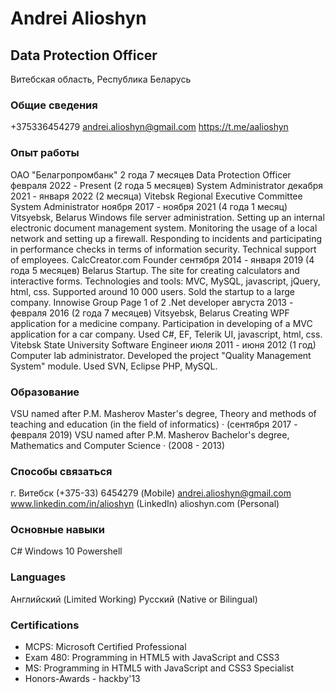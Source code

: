 # Andrei Alioshyn

## Data Protection Officer

Витебская область, Республика Беларусь

### Общие сведения

+375336454279
andrei.alioshyn@gmail.com
https://t.me/aalioshyn

### Опыт работы

ОАО "Белагропромбанк"
2 года 7 месяцев
Data Protection Officer
февраля 2022 - Present (2 года 5 месяцев)
System Administrator
декабря 2021 - января 2022 (2 месяца)
Vitebsk Regional Executive Committee
System Administrator
ноября 2017 - ноября 2021 (4 года 1 месяц)
Vitsyebsk, Belarus
Windows file server administration. Setting up an internal electronic document
management system. Monitoring the usage of a local network and setting up
a firewall. Responding to incidents and participating in performance checks in
terms of information security. Technical support of employees.
CalcCreator.com
Founder
сентября 2014 - января 2019 (4 года 5 месяцев)
Belarus
Startup. The site for creating calculators and interactive forms. Technologies
and tools: MVC, MySQL, javascript, jQuery, html, css. Supported around 10
000 users. Sold the startup to a large company.
Innowise Group
Page 1 of 2
.Net developer
августа 2013 - февраля 2016 (2 года 7 месяцев)
Vitsyebsk, Belarus
Creating WPF application for a medicine company. Participation in developing
of a MVC application for a car company. Used C#, EF, Telerik UI, javascript,
html, css.
Vitebsk State University
Software Engineer
июля 2011 - июня 2012 (1 год)
Computer lab administrator. Developed the project "Quality Management
System" module. Used SVN, Eclipse PHP, MySQL.

### Образование

VSU named after P.M. Masherov
Master's degree, Theory and methods of teaching and education (in the field of
informatics) · (сентября 2017 - февраля 2019)
VSU named after P.M. Masherov
Bachelor's degree, Mathematics and Computer Science · (2008 - 2013)

### Способы связаться

г. Витебск
(+375-33) 6454279 (Mobile)
andrei.alioshyn@gmail.com
www.linkedin.com/in/alioshyn
(LinkedIn)
alioshyn.com (Personal)

### Основные навыки

C#
Windows 10
Powershell

### Languages

Английский (Limited Working)
Русский (Native or Bilingual)

### Certifications

- MCPS: Microsoft Certified Professional
- Exam 480: Programming in HTML5 with JavaScript and CSS3
- MS: Programming in HTML5 with JavaScript and CSS3 Specialist
- Honors-Awards - hackby'13
